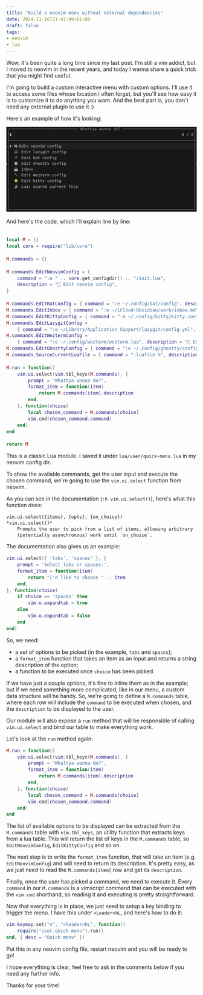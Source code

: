```yaml
---
title: "Build a neovim menu without external dependencies"
date: 2024-11-16T21:41:49+01:00
draft: false
tags: 
- neovim
- lua
---
```


Wow, it's been quite a long time since my last post. I'm still a vim addict, but I moved to neovim in the recent years, and today I wanna share a quick trick that you might find useful.

I'm going to build a custom interactive menu with custom options. I'll use it to access some files whose location I often forget, but you'll see how easy it is to customize it to do anything you want. And the best part is, you don't need any external plugin to use it :)

Here's an example of how it's looking:

![quick menu screenshot](/images/quick-menu.png)

And here's the code, which I'll explain line by line:

```lua

local M = {}
local core = require("lib/core")

M.commands = {}

M.commands.EditNeovimConfig = {
	command = ":e " .. core.get_configdir() .. "/init.lua",
	description = " Edit neovim config",
}

M.commands.EditBatConfig = { command = ":e ~/.config/bat/config", description = "🦇 Edit bat config" }
M.commands.EditInbox = { command = ":e ~/iCloud-Obsidian/work/inbox.md", description = "📥 Inbox" }
M.commands.EditKittyConfig = { command = ":e ~/.config/kitty/kitty.conf", description = "🐱 Edit kitty config" }
M.commands.EditLazygitConfig =
	{ command = ":e ~/Library/Application Support/lazygit/config.yml", description = "🔱 Edit lazygit config" }
M.commands.EditWeztermConfig =
	{ command = ":e ~/.config/wezterm/wezterm.lua", description = "🔧 Edit Wezterm config" }
M.commands.EditGhosttyConfig = { command = ":e ~/.config/ghostty/config", description = "👻 Edit Ghostty config" }
M.commands.SourceCurrentLuaFile = { command = ":luafile %", description = "🏄 Lua: source current file" }

M.run = function()
	vim.ui.select(vim.tbl_keys(M.commands), {
		prompt = "Whattya wanna do?",
		format_item = function(item)
			return M.commands[item].description
		end,
	}, function(choice)
		local chosen_command = M.commands[choice]
		vim.cmd(chosen_command.command)
	end)
end

return M
```

This is a classic Lua module. I saved it under `lua/user/quick-menu.lua` in my neovim config dir.

To show the available commands, get the user input and execute the chosen command, we're going to use the `vim.ui.select` function from neovim.

As you can see in the documentation (`:h vim.ui.select()`), here's what this function does:

```
vim.ui.select({items}, {opts}, {on_choice})                  *vim.ui.select()*
    Prompts the user to pick from a list of items, allowing arbitrary
    (potentially asynchronous) work until `on_choice`.
```

The documentation also gives us an example:

```lua
vim.ui.select({ 'tabs', 'spaces' }, {
    prompt = 'Select tabs or spaces:',
    format_item = function(item)
        return "I'd like to choose " .. item
    end,
}, function(choice)
    if choice == 'spaces' then
        vim.o.expandtab = true
    else
        vim.o.expandtab = false
    end
end)
```

So, we need:
- a set of options to be picked (in the example, `tabs` and `spaces`);
- a `format_item` function that takes an item as an input and returns a string description of the option;
- a function to be executed once `choice` has been picked.

If we have just a couple options, it's fine to inline them as in the example; but if we need something more complicated, like in our menu, a custom data structure will be handy. So, we're going to define a `M.commands` table, where each row will include the `command` to be executed when chosen, and the `description` to be displayed to the user.

Our module will also expose a `run` method that will be responsible of calling `vim.ui.select` and bind our table to make everything work.

Let's look at the `run` method again:

```lua
M.run = function()
	vim.ui.select(vim.tbl_keys(M.commands), {
		prompt = "Whattya wanna do?",
		format_item = function(item)
			return M.commands[item].description
		end,
	}, function(choice)
		local chosen_command = M.commands[choice]
		vim.cmd(chosen_command.command)
	end)
end
```

The list of available options to be displayed can be extracted from the `M.commands` table with `vim.tbl_keys`, an utility function that extracts keys from a lua table. This will return the list of keys in the `M.commands` table, so `EditNeovimConfig`, `EditKittyConfig` and so on.

The next step is to write the `format_item` function, that will take an item (e.g. `EditNeovimConfig`) and will need to return its description. It's pretty easy, as we just need to read the `M.commands[item]` row and get its `description`.

Finally, once the user has picked a command, we need to execute it. Every `command` in our `M.commands` is a vimscript command that can be executed with the `vim.cmd` shorthand, so reading it and executing is pretty straightforward.

Now that everything is in place, we just need to setup a key binding to trigger the menu. I have this under `<Leader>hL`, and here's how to do it:

```lua
vim.keymap.set("n", "<leader>hL", function()
	require("user.quick-menu").run()
end, { desc = "Quick menu" })
```

Put this in any neovim config file, restart neovim and you will be ready to go!

I hope everything is clear, feel free to ask in the comments below if you need any further info.

Thanks for your time!
